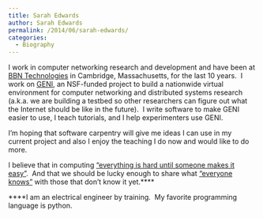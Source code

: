 ```yaml
---
title: Sarah Edwards
author: Sarah Edwards
permalink: /2014/06/sarah-edwards/
categories:
  - Biography
---
```

I work in computer networking research and development and have been at [BBN Technologies][1] in Cambridge, Massachusetts, for the last 10 years.  I work on <a title="GENI" href="http://groups.geni.net/geni/wiki/GeniNewcomersWelcome" target="_blank">GENI</a>, an NSF-funded project to build a nationwide virtual environment for computer networking and distributed systems research (a.k.a. we are building a testbed so other researchers can figure out what the Internet should be like in the future).  I write software to make GENI easier to use, I teach tutorials, and I help experimenters use GENI.

I&#8217;m hoping that software carpentry will give me ideas I can use in my current project and also I enjoy the teaching I do now and would like to do more.

I believe that in computing [&#8220;everything is hard until someone makes it easy&#8221;][2].  And that we should be lucky enough to share what [&#8220;everyone knows&#8221;][3] with those that don&#8217;t know it yet.****

****I am an electrical engineer by training.  My favorite programming language is python.

 [1]: http://www.bbn.com "BBN"
 [2]: http://xkcd.com/1349/ "my 2nd favorite xkcd comic"
 [3]: http://xkcd.com/1053/ "my favorite xkcd comic"
